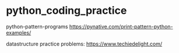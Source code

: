 # python_coding_practice
  python-pattern-programs
      https://pynative.com/print-pattern-python-examples/
      
      
  datastructure practice problems:
      https://www.techiedelight.com/
  
